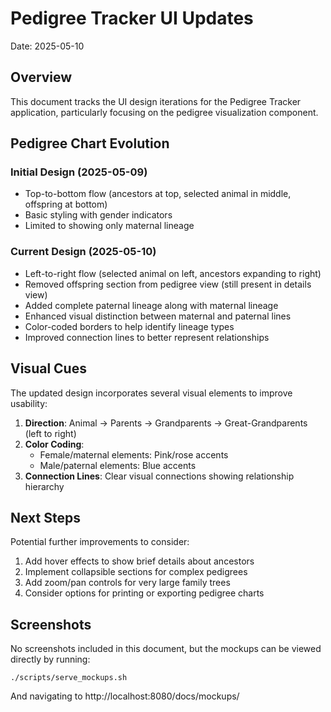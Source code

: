 # Pedigree Tracker UI Updates
Date: 2025-05-10

## Overview

This document tracks the UI design iterations for the Pedigree Tracker application, particularly focusing on the pedigree visualization component.

## Pedigree Chart Evolution

### Initial Design (2025-05-09)
- Top-to-bottom flow (ancestors at top, selected animal in middle, offspring at bottom)
- Basic styling with gender indicators
- Limited to showing only maternal lineage

### Current Design (2025-05-10)
- Left-to-right flow (selected animal on left, ancestors expanding to right)
- Removed offspring section from pedigree view (still present in details view)
- Added complete paternal lineage along with maternal lineage
- Enhanced visual distinction between maternal and paternal lines
- Color-coded borders to help identify lineage types
- Improved connection lines to better represent relationships

## Visual Cues

The updated design incorporates several visual elements to improve usability:

1. **Direction**: Animal → Parents → Grandparents → Great-Grandparents (left to right)
2. **Color Coding**:
   - Female/maternal elements: Pink/rose accents
   - Male/paternal elements: Blue accents
3. **Connection Lines**: Clear visual connections showing relationship hierarchy

## Next Steps

Potential further improvements to consider:

1. Add hover effects to show brief details about ancestors
2. Implement collapsible sections for complex pedigrees
3. Add zoom/pan controls for very large family trees
4. Consider options for printing or exporting pedigree charts

## Screenshots

No screenshots included in this document, but the mockups can be viewed directly by running:
```
./scripts/serve_mockups.sh
```

And navigating to http://localhost:8080/docs/mockups/
